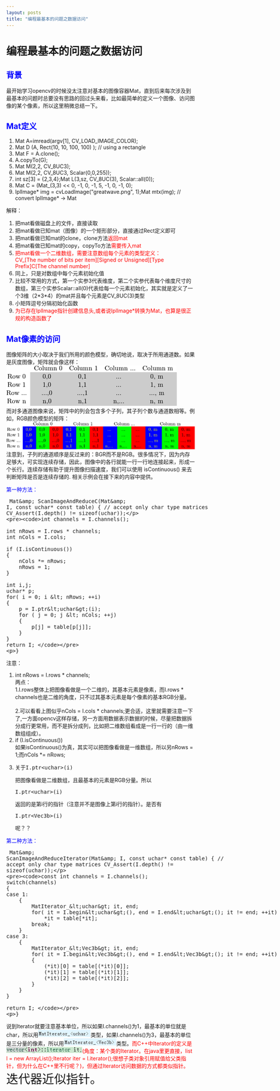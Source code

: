 ```yaml
---
layout: posts
title: "编程最基本的问题之数据访问"
---
```


# 编程最基本的问题之数据访问
## <font color="blue">背景</font>
最开始学习opencv的时候没太注意对基本的图像容器Mat，直到后来每次涉及到最基本的问题时总要没有思路的回过头来看，比如最简单的定义一个图像、访问图像的某个像素，所以这里稍微总结一下。
## <font color="blue">Mat定义</font>

1. Mat A=imread(argv[1], CV_LOAD_IMAGE_COLOR);
2. Mat D (A, Rect(10, 10, 100, 100) ); // using a rectangle
3. Mat F = A.clone();
4. A.copyTo(G);
5. Mat M(2,2, CV_8UC3);
6. Mat M(2,2, CV_8UC3, Scalar(0,0,255));
7. int sz[3] = {2,3,4};Mat L(3,sz, CV_8UC(3), Scalar::all(0));
8. Mat C = (Mat_<double>(3,3) << 0, -1, 0, -1, 5, -1, 0, -1, 0);
9. IplImage\* img = cvLoadImage("greatwave.png", 1);Mat mtx(img); // convert IplImage\* -> Mat

解释：

1. 把mat看做磁盘上的文件，直接读取
2. 把mat看做已知mat（图像）的一个矩形部分，直接通过Rect定义即可
3. 把mat看做已知mat的clone，clone方法<font color="red">返回mat</font>
4. 把mat看做已知mat的copy，copyTo方法<font color="red">需要传入mat</font>
5. <font color="red">把mat看做一个二维数组，需要注意数组每个元素的类型定义：<br>
CV_[The number of bits per item][Signed or Unsigned][Type Prefix]C[The channel number]</font>
6. 同上，只是对数组中每个元素初始化值
7. 比较不常用的方式，第一个实参3代表维度，第二个实参代表每个维度尺寸的数组，第三个实参Scalar::all(0)代表给每一个元素初始化，其实就是定义了一个3维（2\*3\*4）的mat并且每个元素是CV_8UC(3)类型
8. 小矩阵逗号分隔初始化函数
9. <font color="red">为已存在IplImage指针创建信息头,或者说IplImage\*转换为Mat，也算是很正规的构造函数了</font>

## <font color="blue">Mat像素的访问</font>
图像矩阵的大小取决于我们所用的颜色模型，确切地说，取决于所用通道数。如果是灰度图像，矩阵就会像这样：
![img](/images/opencv/灰度mat.png)<br>
而对多通道图像来说，矩阵中的列会包含多个子列，其子列个数与通道数相等。例如，RGB颜色模型的矩阵：
![img](/images/opencv/彩色mat.png)<br>
注意到，子列的通道顺序是反过来的：BGR而不是RGB。很多情况下，因为内存足够大，可实现连续存储，因此，图像中的各行就能一行一行地连接起来，形成一个长行。连续存储有助于提升图像扫描速度，我们可以使用 isContinuous() 来去判断矩阵是否是连续存储的. 相关示例会在接下来的内容中提供。

<font color="blue">第一种方法：</font>
<xmp class="prettyprint linenums">
Mat& ScanImageAndReduceC(Mat& I, const uchar* const table)
{
    // accept only char type matrices
    CV_Assert(I.depth() != sizeof(uchar));     

    int channels = I.channels();

    int nRows = I.rows * channels; 
    int nCols = I.cols;

    if (I.isContinuous())
    {
        nCols *= nRows;
        nRows = 1;         
    }

    int i,j;
    uchar* p; 
    for( i = 0; i < nRows; ++i)
    {
        p = I.ptr<uchar>(i);
        for ( j = 0; j < nCols; ++j)
        {
            p[j] = table[p[j]];             
        }
    }
    return I; 
}
</xmp>
注意：

1. int nRows = I.rows * channels;<br>
两点：<br>
1.I.rows整体上把图像看做是一个二维的，其基本元素是像素，而I.rows * channels也是二维的角度，只不过其基本元素是每个像素的基本RGB分量。<br><br>
2.可以看看上图似乎nCols = I.cols * channels;更合适，这里就需要注意一下了,一方面opencv这样存储，另一方面用数据表示数据的时候，尽量把数据拆分成行更常用，而不是拆分成列，比如把二维数组看成是一行一行的（由一维数组组成）。
2. if (I.isContinuous())<br>
如果isContinuous()为真，其实可以把图像看做是一维数组，所以另nRows = 1;而nCols *= nRows;
3. <xmp style="white-space: pre-wrap; word-wrap: break-word;">关于I.ptr<uchar>(i)</xmp>
把图像看做是二维数组，且最基本的元素是RGB分量。所以<xmp style="white-space: pre-wrap; word-wrap: break-word;">I.ptr<uchar>(i)</xmp>返回的是第i行的指针（注意并不是图像上第i行的指针）。是否有<xmp style="white-space: pre-wrap; word-wrap: break-word;">I.ptr<Vec3b>(i)</xmp>呢？？

<font color="blue">第二种方法：</font>
<xmp class="prettyprint linenums">
Mat& ScanImageAndReduceIterator(Mat& I, const uchar* const table)
{
    // accept only char type matrices
    CV_Assert(I.depth() != sizeof(uchar));     
    
    const int channels = I.channels();
    switch(channels)
    {
    case 1: 
        {
            MatIterator_<uchar> it, end; 
            for( it = I.begin<uchar>(), end = I.end<uchar>(); it != end; ++it)
                *it = table[*it];
            break;
        }
    case 3: 
        {
            MatIterator_<Vec3b> it, end; 
            for( it = I.begin<Vec3b>(), end = I.end<Vec3b>(); it != end; ++it)
            {
                (*it)[0] = table[(*it)[0]];
                (*it)[1] = table[(*it)[1]];
                (*it)[2] = table[(*it)[2]];
            }
        }
    }
    
    return I; 
}
</xmp>
说到Iterator就要注意基本单位，所以如果I.channels()为1，最基本的单位就是char，所以用![img](/images/opencv/MatIterator_uchar.jpg)类型，如果I.channels()为3，最基本的单位是三分量的像素，所以用![img](/images/opencv/MatIterator_Vec3b.jpg)类型。<font color="red">而C++中Iterator的定义是![img](/images/opencv/c++it.jpg)(角度：某个类的Iterator。在java里更直接，list l = new ArrayList();Iterator iter = l.iterator();很想子类对象引用赋值给父类指针，但为什么在C++里不行呢？)，但通过Iterator访问数据的方式都类似指针。</font><font size="6">迭代器近似指针。</font>